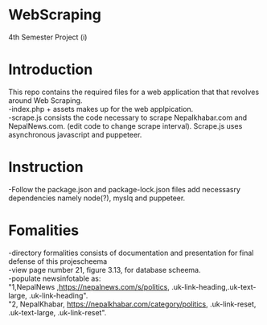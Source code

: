 # WebScraping
4th Semester Project (i)
# Introduction
This repo contains the required files for a web application that that revolves around Web Scraping.
<br>
-index.php + assets makes up for the web applpication.
<br>
-scrape.js consists the code necessary to scrape Nepalkhabar.com and NepalNews.com. (edit code to change scrape interval). Scrape.js uses asynchronous javascript and puppeteer.

# Instruction
-Follow the package.json and package-lock.json files add necessasry dependencies namely node(?), myslq and puppeteer.

# Fomalities
-directory formalities consists of documentation and presentation for final defense of this projescheema
<br>
-view page number 21, figure 3.13, for database scheema. 
<br>
-populate newsinfotable as: 
<br> "1,NepalNews ,https://nepalnews.com/s/politics, .uk-link-heading,.uk-text-large, .uk-link-heading".
<br> "2, NepalKhabar, https://nepalkhabar.com/category/politics, .uk-link-reset, .uk-text-large, .uk-link-reset".
 
